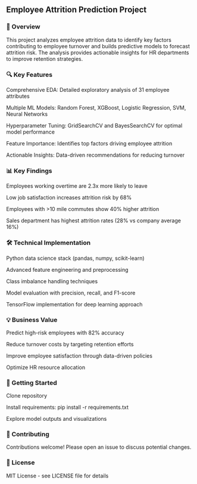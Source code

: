 ## Employee Attrition Prediction Project
### 📌 Overview

This project analyzes employee attrition data to identify key factors contributing to employee turnover and builds predictive models to forecast attrition risk. The analysis provides actionable insights for HR departments to improve retention strategies.

### 🔍 Key Features
Comprehensive EDA: Detailed exploratory analysis of 31 employee attributes

Multiple ML Models: Random Forest, XGBoost, Logistic Regression, SVM, Neural Networks

Hyperparameter Tuning: GridSearchCV and BayesSearchCV for optimal model performance

Feature Importance: Identifies top factors driving employee attrition

Actionable Insights: Data-driven recommendations for reducing turnover

### 📊 Key Findings
Employees working overtime are 2.3x more likely to leave

Low job satisfaction increases attrition risk by 68%

Employees with >10 mile commutes show 40% higher attrition

Sales department has highest attrition rates (28% vs company average 16%)

### 🛠 Technical Implementation
Python data science stack (pandas, numpy, scikit-learn)

Advanced feature engineering and preprocessing

Class imbalance handling techniques

Model evaluation with precision, recall, and F1-score

TensorFlow implementation for deep learning approach

### 💡 Business Value
Predict high-risk employees with 82% accuracy

Reduce turnover costs by targeting retention efforts

Improve employee satisfaction through data-driven policies

Optimize HR resource allocation

### 🚀 Getting Started
Clone repository

Install requirements: pip install -r requirements.txt

Explore model outputs and visualizations

### 🤝 Contributing
Contributions welcome! Please open an issue to discuss potential changes.

### 📜 License
MIT License - see LICENSE file for details
